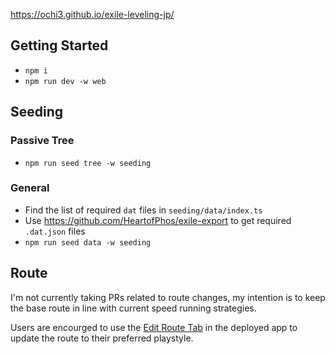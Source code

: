 https://ochi3.github.io/exile-leveling-jp/

## Getting Started

- `npm i`
- `npm run dev -w web`

## Seeding

### Passive Tree

- `npm run seed tree -w seeding`

### General

- Find the list of required `dat` files in `seeding/data/index.ts`
- Use https://github.com/HeartofPhos/exile-export to get required `.dat.json` files
- `npm run seed data -w seeding`

## Route

I'm not currently taking PRs related to route changes, my intention is to keep the base route in line with current speed running strategies.

Users are encourged to use the [Edit Route Tab](https://heartofphos.github.io/exile-leveling/#/edit-route) in the deployed app to update the route to their preferred playstyle.
